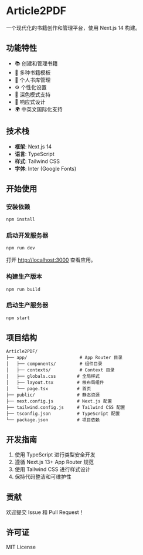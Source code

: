 # Article2PDF

一个现代化的书籍创作和管理平台，使用 Next.js 14 构建。

## 功能特性

- 📚 创建和管理书籍
- 🎨 多种书籍模板
- 📖 个人书库管理
- ⚙️ 个性化设置
- 🌙 深色模式支持
- 📱 响应式设计
- 🌍 中英文国际化支持

## 技术栈

- **框架**: Next.js 14
- **语言**: TypeScript
- **样式**: Tailwind CSS
- **字体**: Inter (Google Fonts)

## 开始使用

### 安装依赖

```bash
npm install
```

### 启动开发服务器

```bash
npm run dev
```

打开 [http://localhost:3000](http://localhost:3000) 查看应用。

### 构建生产版本

```bash
npm run build
```

### 启动生产服务器

```bash
npm start
```

## 项目结构

```
Article2PDF/
├── app/                    # App Router 目录
│   ├── components/         # 组件目录
│   ├── contexts/           # Context 目录
│   ├── globals.css        # 全局样式
│   ├── layout.tsx         # 根布局组件
│   └── page.tsx           # 首页
├── public/                # 静态资源
├── next.config.js         # Next.js 配置
├── tailwind.config.js     # Tailwind CSS 配置
├── tsconfig.json          # TypeScript 配置
└── package.json           # 项目依赖
```

## 开发指南

1. 使用 TypeScript 进行类型安全开发
2. 遵循 Next.js 13+ App Router 规范
3. 使用 Tailwind CSS 进行样式设计
4. 保持代码整洁和可维护性

## 贡献

欢迎提交 Issue 和 Pull Request！

## 许可证

MIT License
